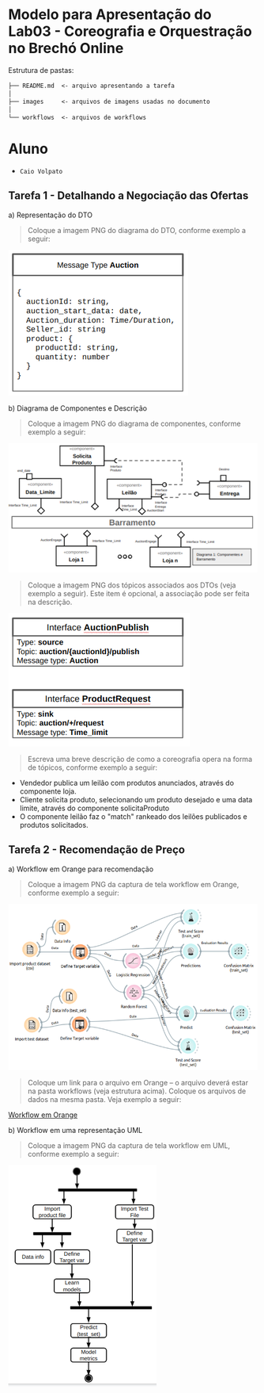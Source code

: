 # Modelo para Apresentação do Lab03 - Coreografia e Orquestração no Brechó Online

Estrutura de pastas:

~~~
├── README.md  <- arquivo apresentando a tarefa
│
├── images     <- arquivos de imagens usadas no documento
│
└── workflows  <- arquivos de workflows
~~~

# Aluno
* `Caio Volpato`

## Tarefa 1 - Detalhando a Negociação das Ofertas

a) Representação do DTO

> Coloque a imagem PNG do diagrama do DTO, conforme exemplo a seguir:

![DTO](images/dto_caio.png)

b) Diagrama de Componentes e Descrição

> Coloque a imagem PNG do diagrama de componentes, conforme exemplo a seguir:

![Coreografia](images/coreografia_caio.png)

> Coloque a imagem PNG dos tópicos associados aos DTOs (veja exemplo a seguir). Este item é opcional, a associação pode ser feita na descrição.

![Tópicos](images/topicos_caio.png)

> Escreva uma breve descrição de como a coreografia opera na forma de tópicos, conforme exemplo a seguir:
>
* Vendedor publica um leilão com produtos anunciados, através do componente loja.
* Cliente solicita produto, selecionando um produto desejado e uma data limite, através do componente solicitaProduto
* O componente leilão faz o "match" rankeado dos leilões publicados e produtos solicitados.

## Tarefa 2 - Recomendação de Preço

a) Workflow em Orange para recomendação

> Coloque a imagem PNG da captura de tela workflow em Orange, conforme exemplo a seguir:

![Workflow Orange](images/orange_workflow_caio.png)

> Coloque um link para o arquivo em Orange – o arquivo deverá estar na pasta workflows (veja estrutura acima). Coloque os arquivos de dados na mesma pasta. Veja exemplo a seguir:

[Workflow em Orange](workflows/orange_workflow_caio.ows)

b) Workflow em uma representação UML

> Coloque a imagem PNG da captura de tela workflow em UML, conforme exemplo a seguir:

![Workflow UML](images/workflow_uml.png)
